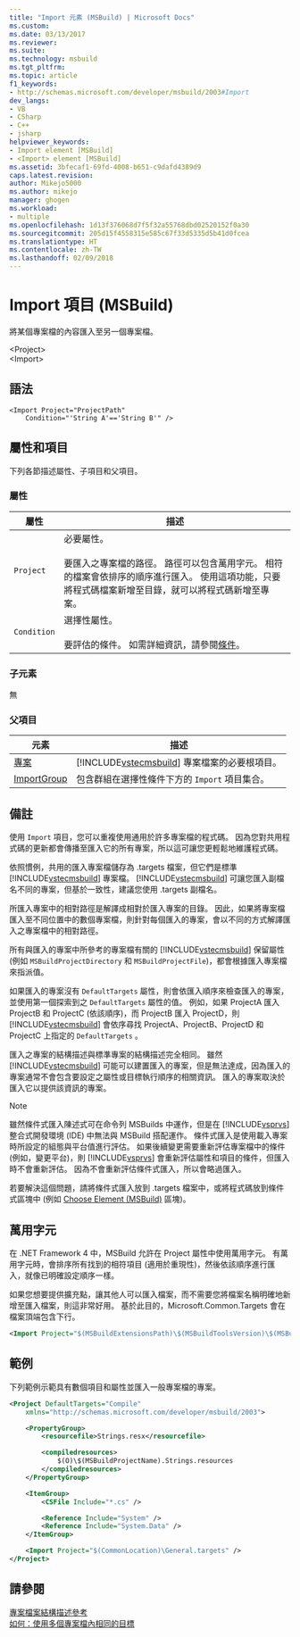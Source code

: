 ```yaml
---
title: "Import 元素 (MSBuild) | Microsoft Docs"
ms.custom: 
ms.date: 03/13/2017
ms.reviewer: 
ms.suite: 
ms.technology: msbuild
ms.tgt_pltfrm: 
ms.topic: article
f1_keywords:
- http://schemas.microsoft.com/developer/msbuild/2003#Import
dev_langs:
- VB
- CSharp
- C++
- jsharp
helpviewer_keywords:
- Import element [MSBuild]
- <Import> element [MSBuild]
ms.assetid: 3bfecaf1-69fd-4008-b651-c9dafd4389d9
caps.latest.revision: 
author: Mikejo5000
ms.author: mikejo
manager: ghogen
ms.workload:
- multiple
ms.openlocfilehash: 1d13f376068d7f5f32a55768dbd02520152f0a30
ms.sourcegitcommit: 205d15f4558315e585c67f33d5335d5b41d0fcea
ms.translationtype: HT
ms.contentlocale: zh-TW
ms.lasthandoff: 02/09/2018
---
```

# <a name="import-element-msbuild"></a>Import 項目 (MSBuild)
將某個專案檔的內容匯入至另一個專案檔。  

 \<Project>  
 \<Import>  

## <a name="syntax"></a>語法  

```  
<Import Project="ProjectPath"  
    Condition="'String A'=='String B'" />  
```  

## <a name="attributes-and-elements"></a>屬性和項目  
 下列各節描述屬性、子項目和父項目。  

### <a name="attributes"></a>屬性  

|屬性|描述|  
|---------------|-----------------|  
|`Project`|必要屬性。<br /><br /> 要匯入之專案檔的路徑。 路徑可以包含萬用字元。 相符的檔案會依排序的順序進行匯入。 使用這項功能，只要將程式碼檔案新增至目錄，就可以將程式碼新增至專案。|  
|`Condition`|選擇性屬性。<br /><br /> 要評估的條件。 如需詳細資訊，請參閱[條件](../msbuild/msbuild-conditions.md)。|  

### <a name="child-elements"></a>子元素  
 無  

### <a name="parent-elements"></a>父項目  

|元素|描述|  
|-------------|-----------------|  
|[專案](../msbuild/project-element-msbuild.md)|[!INCLUDE[vstecmsbuild](../extensibility/internals/includes/vstecmsbuild_md.md)] 專案檔案的必要根項目。|  
|[ImportGroup](../msbuild/importgroup-element.md)|包含群組在選擇性條件下方的 `Import` 項目集合。|  

## <a name="remarks"></a>備註  
 使用 `Import` 項目，您可以重複使用通用於許多專案檔的程式碼。 因為您對共用程式碼的更新都會傳播至匯入它的所有專案，所以這可讓您更輕鬆地維護程式碼。  

 依照慣例，共用的匯入專案檔儲存為 .targets 檔案，但它們是標準 [!INCLUDE[vstecmsbuild](../extensibility/internals/includes/vstecmsbuild_md.md)] 專案檔。 [!INCLUDE[vstecmsbuild](../extensibility/internals/includes/vstecmsbuild_md.md)] 可讓您匯入副檔名不同的專案，但基於一致性，建議您使用 .targets 副檔名。  

 所匯入專案中的相對路徑是解譯成相對於匯入專案的目錄。 因此，如果將專案檔匯入至不同位置中的數個專案檔，則針對每個匯入的專案，會以不同的方式解譯匯入之專案檔中的相對路徑。  

 所有與匯入的專案中所參考的專案檔有關的 [!INCLUDE[vstecmsbuild](../extensibility/internals/includes/vstecmsbuild_md.md)] 保留屬性 (例如 `MSBuildProjectDirectory` 和 `MSBuildProjectFile`)，都會根據匯入專案檔來指派值。  

 如果匯入的專案沒有 `DefaultTargets` 屬性，則會依匯入順序來檢查匯入的專案，並使用第一個探索到之 `DefaultTargets` 屬性的值。 例如，如果 ProjectA 匯入 ProjectB 和 ProjectC (依該順序)，而 ProjectB 匯入 ProjectD，則 [!INCLUDE[vstecmsbuild](../extensibility/internals/includes/vstecmsbuild_md.md)] 會依序尋找 ProjectA、ProjectB、ProjectD 和 ProjectC 上指定的 `DefaultTargets` 。  

 匯入之專案的結構描述與標準專案的結構描述完全相同。 雖然 [!INCLUDE[vstecmsbuild](../extensibility/internals/includes/vstecmsbuild_md.md)] 可能可以建置匯入的專案，但是無法達成，因為匯入的專案通常不會包含要設定之屬性或目標執行順序的相關資訊。 匯入的專案取決於匯入它以提供該資訊的專案。  

> [!NOTE]
>  雖然條件式匯入陳述式可在命令列 MSBuilds 中運作，但是在 [!INCLUDE[vsprvs](../code-quality/includes/vsprvs_md.md)] 整合式開發環境 (IDE) 中無法與 MSBuild 搭配運作。 條件式匯入是使用載入專案時所設定的組態與平台值進行評估。 如果後續變更需要重新評估專案檔中的條件 (例如，變更平台)，則 [!INCLUDE[vsprvs](../code-quality/includes/vsprvs_md.md)] 會重新評估屬性和項目的條件，但匯入時不會重新評估。 因為不會重新評估條件式匯入，所以會略過匯入。  
>   
>  若要解決這個問題，請將條件式匯入放到 .targets 檔案中，或將程式碼放到條件式區塊中 (例如 [Choose Element (MSBuild)](../msbuild/choose-element-msbuild.md) 區塊)。  

## <a name="wildcards"></a>萬用字元  
 在 .NET Framework 4 中，MSBuild 允許在 Project 屬性中使用萬用字元。 有萬用字元時，會排序所有找到的相符項目 (適用於重現性)，然後依該順序進行匯入，就像已明確設定順序一樣。  

 如果您想要提供擴充點，讓其他人可以匯入檔案，而不需要您將檔案名稱明確地新增至匯入檔案，則這非常好用。 基於此目的，Microsoft.Common.Targets 會在檔案頂端包含下行。  

```xml  
<Import Project="$(MSBuildExtensionsPath)\$(MSBuildToolsVersion)\$(MSBuildThisFile)\ImportBefore\*" Condition="'$(ImportByWildcardBeforeMicrosoftCommonTargets)' == 'true' and exists('$(MSBuildExtensionsPath)\$(MSBuildToolsVersion)\$(MSBuildThisFile)\ImportBefore')"/>  
```  

## <a name="example"></a>範例  
 下列範例示範具有數個項目和屬性並匯入一般專案檔的專案。  

```xml  
<Project DefaultTargets="Compile"  
    xmlns="http://schemas.microsoft.com/developer/msbuild/2003">  

    <PropertyGroup>  
        <resourcefile>Strings.resx</resourcefile>  

        <compiledresources>  
            $(O)\$(MSBuildProjectName).Strings.resources  
        </compiledresources>  
    </PropertyGroup>  

    <ItemGroup>  
        <CSFile Include="*.cs" />  

        <Reference Include="System" />  
        <Reference Include="System.Data" />  
    </ItemGroup>  

    <Import Project="$(CommonLocation)\General.targets" />  
</Project>  
```  

## <a name="see-also"></a>請參閱  
 [專案檔案結構描述參考](../msbuild/msbuild-project-file-schema-reference.md)   
 [如何：使用多個專案檔內相同的目標](../msbuild/how-to-use-the-same-target-in-multiple-project-files.md)
